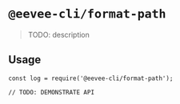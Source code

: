 # `@eevee-cli/format-path`

> TODO: description

## Usage

```
const log = require('@eevee-cli/format-path');

// TODO: DEMONSTRATE API
```
